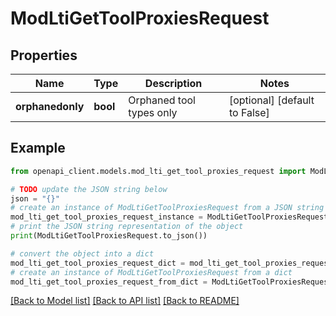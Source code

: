 # ModLtiGetToolProxiesRequest


## Properties

Name | Type | Description | Notes
------------ | ------------- | ------------- | -------------
**orphanedonly** | **bool** | Orphaned tool types only | [optional] [default to False]

## Example

```python
from openapi_client.models.mod_lti_get_tool_proxies_request import ModLtiGetToolProxiesRequest

# TODO update the JSON string below
json = "{}"
# create an instance of ModLtiGetToolProxiesRequest from a JSON string
mod_lti_get_tool_proxies_request_instance = ModLtiGetToolProxiesRequest.from_json(json)
# print the JSON string representation of the object
print(ModLtiGetToolProxiesRequest.to_json())

# convert the object into a dict
mod_lti_get_tool_proxies_request_dict = mod_lti_get_tool_proxies_request_instance.to_dict()
# create an instance of ModLtiGetToolProxiesRequest from a dict
mod_lti_get_tool_proxies_request_from_dict = ModLtiGetToolProxiesRequest.from_dict(mod_lti_get_tool_proxies_request_dict)
```
[[Back to Model list]](../README.md#documentation-for-models) [[Back to API list]](../README.md#documentation-for-api-endpoints) [[Back to README]](../README.md)


